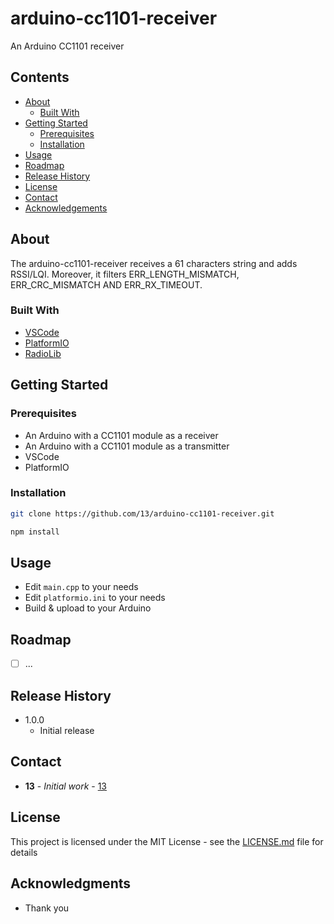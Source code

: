 # arduino-cc1101-receiver

An Arduino CC1101 receiver

## Contents

 * [About](#about)
   * [Built With](#built-with)
 * [Getting Started](#getting-started)
   * [Prerequisites](#prerequisites)
   * [Installation](#installation)
 * [Usage](#usage)
 * [Roadmap](#roadmap)
 * [Release History](#release-history)
 * [License](#license)
 * [Contact](#contact)
 * [Acknowledgements](#acknowledgements)

## About

The arduino-cc1101-receiver receives a 61 characters string and adds RSSI/LQI.
Moreover, it filters ERR_LENGTH_MISMATCH, ERR_CRC_MISMATCH AND ERR_RX_TIMEOUT.

### Built With

* [VSCode](https://github.com/microsoft/vscode)
* [PlatformIO](https://platformio.org/)
* [RadioLib](https://github.com/jgromes/RadioLib)

## Getting Started

### Prerequisites

* An Arduino with a CC1101 module as a receiver
* An Arduino with a CC1101 module as a transmitter
* VSCode
* PlatformIO

### Installation

```sh
git clone https://github.com/13/arduino-cc1101-receiver.git

npm install
```

## Usage

* Edit `main.cpp` to your needs
* Edit `platformio.ini` to your needs
* Build & upload to your Arduino

## Roadmap

- [ ] ...

## Release History

* 1.0.0
    * Initial release

## Contact

* **13** - *Initial work* - [13](https://github.com/13)

## License

This project is licensed under the MIT License - see the [LICENSE.md](LICENSE.md) file for details

## Acknowledgments

* Thank you
